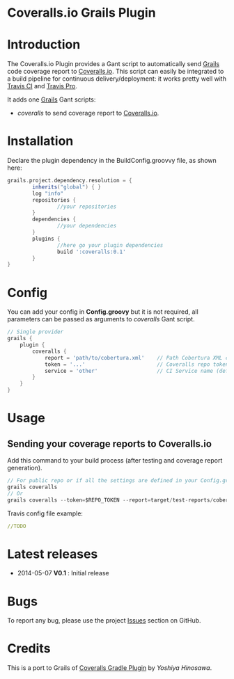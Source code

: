 
Coveralls.io Grails Plugin
=======================

# Introduction

The Coveralls.io Plugin provides a Gant script to automatically send [Grails](http://grails.org/plugin/code-coverage) code coverage report to [Coveralls.io](http://coveralls.io).
This script can easily be integrated to a build pipeline for continuous delivery/deployment: it works pretty well with [Travis CI](http://travis-ci.org) and [Travis Pro](http://travis-ci.com).

It adds one [Grails](http://grails.org) Gant scripts:

- *coveralls* to send coverage report to [Coveralls.io](http://coveralls.io).

# Installation

Declare the plugin dependency in the BuildConfig.groovvy file, as shown here:

```groovy
grails.project.dependency.resolution = {
		inherits("global") { }
		log "info"
		repositories {
                //your repositories
        }
        dependencies {
                //your dependencies
        }
		plugins {
				//here go your plugin dependencies
				build ':coveralls:0.1'
		}
}
```


# Config

You can add your config in **Config.groovy** but it is not required, all parameters can be passed as arguments to *coveralls* Gant script.

```groovy
// Single provider
grails {
    plugin {
        coveralls {
            report = 'path/to/cobertura.xml'    // Path Cobertura XML coverage report (default to 'target/test-reports/cobertura/coverage.xml')
            token = '...'                       // Coveralls repo token, not required for Travis CI public repo (required for Travis Pro or other CI).
            service = 'other'                   // CI Service name (default to 'travis-ci' and 'travis-pro' for Travis)
        }
    }
}
```

# Usage

## Sending your coverage reports to Coveralls.io

Add this command to your build process (after testing and coverage report generation).

```groovy
// For public repo or if all the settings are defined in your Config.groovy
grails coveralls
// Or
grails coveralls --token=$REPO_TOKEN --report=target/test-reports/cobertura/coverage.xml
```

Travis config file example:

```yml
//TODO
```

# Latest releases

* 2014-05-07 **V0.1** : Initial release

# Bugs

To report any bug, please use the project [Issues](http://github.com/agorapulse/grails-coveralls/issues) section on GitHub.

# Credits

This is a port to Grails of [Coveralls Gradle Plugin](https://github.com/kt3k/coveralls-gradle-plugin) by *Yoshiya Hinosawa*.
